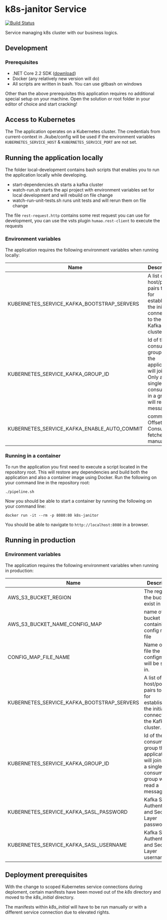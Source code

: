 # k8s-janitor Service

[![Build Status](https://dev.azure.com/dfds/DevelopmentExcellence/_apis/build/status/self-service/K8s-Janitor-CI?branchName=master)](https://dev.azure.com/dfds/DevelopmentExcellence/_build/latest?definitionId=967&branchName=master)

Service managing k8s cluster with our business logics.

## Development

### Prerequisites

- .NET Core 2.2 SDK ([download](https://dotnet.microsoft.com/download/dotnet-core/2.2))
- Docker (any relatively new version will do)
- All scripts are written in bash. You can use gitbash on windows

Other than the above prerequisites this application requires no additional
special setup on your machine. Open the solution or root folder in your
editor of choice and start cracking!

## Access to Kubernetes

The The application operates on a Kubernetes cluster. The credentials from current-context in ./kube/config will be used if the environment variables `KUBERNETES_SERVICE_HOST` & `KUBERNETES_SERVICE_PORT` are not set.

## Running the application locally

The folder local-development contains bash scripts that enables you to run the application locally while developing.

- start-dependencies.sh starts a kafka cluster
- watch-run.sh starts the api project with environment variables set for local development and will rebuild on file change
- watch-run-unit-tests.sh runs unit tests and will rerun them on file change

The file `rest-request.http` contains some rest request you can use for development, you can use the vsts plugin `humao.rest-client` to execute the requests

### Environment variables

The application requires the following environment variables when running locally:

| Name | Description |
|------|-------------|
| KUBERNETES_SERVICE_KAFKA_BOOTSTRAP_SERVERS | A list of host/port pairs to use for establishing the initial connection to the Kafka cluster.
| KUBERNETES_SERVICE_KAFKA_GROUP_ID | Id of the consumer group that the application will join. Only a single consumer in a group will read a message.
| KUBERNETES_SERVICE_KAFKA_ENABLE_AUTO_COMMIT | commit the Offset on Consumer fetches or manually.

### Running in a container

To run the application you first need to execute a script located in the repository
root. This will restore any dependencies and build both the application and also a
container image using Docker. Run the following on your command line in the repository
root:

```shell
./pipeline.sh
```
Now you should be able to start a container by running the following on your command line:

```shell
docker run -it --rm -p 8080:80 k8s-janitor
```

You should be able to navigate to `http://localhost:8080` in a browser.

## Running in production

### Environment variables

The application requires the following environment variables when running in production:

| Name | Description |
|------|-------------|
| AWS_S3_BUCKET_REGION | The region the buckets exist in|
| AWS_S3_BUCKET_NAME_CONFIG_MAP | name of the bucket containing the config map file
| CONFIG_MAP_FILE_NAME | Name of the file the configmap will be stored in.
| KUBERNETES_SERVICE_KAFKA_BOOTSTRAP_SERVERS | A list of host/port pairs to use for establishing the initial connection to the Kafka cluster.
| KUBERNETES_SERVICE_KAFKA_GROUP_ID | Id of the consumer group that the application will join. Only a single consumer in a group will read a message.
| KUBERNETES_SERVICE_KAFKA_SASL_PASSWORD | Kafka Simple Authentication and Security Layer password
| KUBERNETES_SERVICE_KAFKA_SASL_USERNAME |  Kafka Simple Authentication and Security Layer username


## Deployment prerequisites

With the change to scoped Kubernetes service connections during deploment, certain manifests have been moved out of the *k8s* directory and moved to the *k8s_initial* directory.

The manifests within *k8s_initial* will have to be run manually or with a different service connection due to elevated rights.